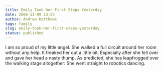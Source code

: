 ```yaml
---
title: Emily Took her First Steps Yesterday
date: 2006-11-09 13:53
author: Andrew Matthews
tags: family
slug: emily-took-her-first-steps-yesterday
status: published
---
```


I am so proud of my little angel. She walked a full circuit around her room without any help. It freaked her out a little bit. Especially after she fell over and gave her head a nasty thump. As predicted, she has leapfrogged over the walking stage altogether: She went straight to robotics dancing.
